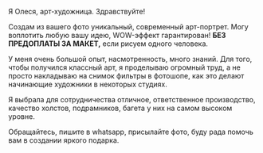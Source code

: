 Я Олеся, арт-художница. Здравствуйте!

Создам из вашего фото уникальный, современный арт-портрет. Могу воплотить любую вашу идею, WOW-эффект гарантирован! **БЕЗ ПРЕДОПЛАТЫ ЗА МАКЕТ,** если рисуем одного человека.

У меня очень большой опыт, насмотренность, много знаний. Для того, чтобы получился классный арт, я проделываю огромный труд, а не просто накладываю на снимок фильтры в фотошопе, как это делают начинающие художники в некоторых студиях.

Я выбрала для сотрудничества отличное,  ответственное производство, качество холстов, подрамников, багета у них на самом высоком уровне.

Обращайтесь, пишите в whatsapp, присылайте фото, буду рада помочь вам в создании яркого подарка.